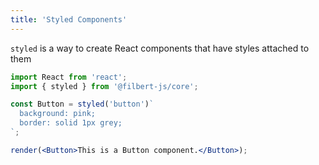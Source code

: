 ```yaml
---
title: 'Styled Components'
---
```


`styled` is a way to create React components that have styles attached to them

```jsx editor=live
import React from 'react';
import { styled } from '@filbert-js/core';

const Button = styled('button')`
  background: pink;
  border: solid 1px grey;
`;

render(<Button>This is a Button component.</Button>);
```
